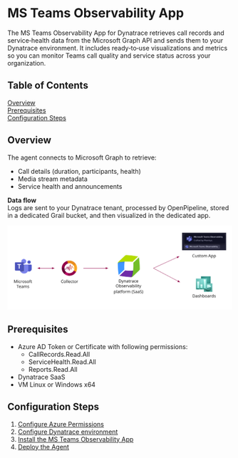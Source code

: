 # MS Teams Observability App

The MS Teams Observability App for Dynatrace retrieves call records  and service‑health data from the Microsoft Graph API and sends them to your Dynatrace environment. It includes ready‑to‑use visualizations and metrics so you can monitor Teams call quality and service status across your organization.

## Table of Contents

[Overview](#overview)  
[Prerequisites](#prerequisites)  
[Configuration Steps](#configuration-steps)  

## Overview

The agent connects to Microsoft Graph to retrieve:

- Call details (duration, participants, health)
- Media stream metadata 
- Service health and announcements  

**Data flow**  
Logs are sent to your Dynatrace tenant, processed by OpenPipeline, stored in a dedicated Grail bucket, and then visualized in the dedicated app.

<p align="center">
  <img src="./src/assets/images/architecture.png" width=900>
</p>



## Prerequisites

- Azure AD Token or Certificate with following permissions:
  - CallRecords.Read.All
  - ServiceHealth.Read.All
  - Reports.Read.All
- Dynatrace SaaS
- VM Linux or Windows x64

## Configuration Steps

1. [Configure Azure Permissions](./wiki/Configure-Azure-Permissions)
2. [Configure Dynatrace environment](./wiki/dynatrace-setup)
3. [Install the MS Teams Observability App](./wiki/app-installation)
4. [Deploy the Agent](./wiki/agent-deployment)

